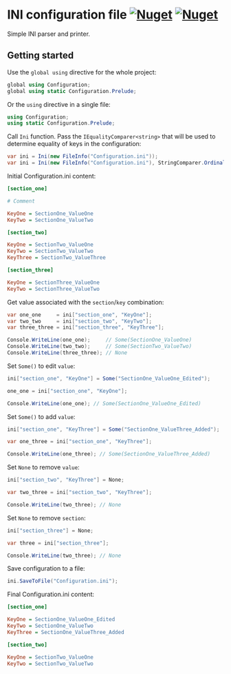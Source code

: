 # INI configuration file [![Nuget](https://img.shields.io/nuget/v/Configuration.Ini)](https://www.nuget.org/packages/Configuration.Ini) [![Nuget](https://img.shields.io/nuget/dt/Configuration.Ini)](https://www.nuget.org/packages/Configuration.Ini)
Simple INI parser and printer.
## Getting started
Use the ```global using``` directive for the whole project:
```csharp
global using Configuration;
global using static Configuration.Prelude;
```
Or the ```using``` directive in a single file: 
```csharp
using Configuration;
using static Configuration.Prelude;
```
Call ```Ini``` function. Pass the ```IEqualityComparer<string>``` 
that will be used to determine equality of keys in the configuration:
```csharp
var ini = Ini(new FileInfo("Configuration.ini"));
var ini = Ini(new FileInfo("Configuration.ini"), StringComparer.OrdinalIgnoreCase);
```
Initial Configuration.ini content:
```ini
[section_one]

# Comment

KeyOne = SectionOne_ValueOne
KeyTwo = SectionOne_ValueTwo

[section_two]

KeyOne = SectionTwo_ValueOne
KeyTwo = SectionTwo_ValueTwo
KeyThree = SectionTwo_ValueThree

[section_three]

KeyOne = SectionThree_ValueOne
KeyTwo = SectionThree_ValueTwo
```
Get value associated with the ```section```/```key``` combination:
```csharp
var one_one     = ini["section_one", "KeyOne"];
var two_two     = ini["section_two", "KeyTwo"];
var three_three = ini["section_three", "KeyThree"];

Console.WriteLine(one_one);     // Some(SectionOne_ValueOne)
Console.WriteLine(two_two);     // Some(SectionTwo_ValueTwo)
Console.WriteLine(three_three); // None
```
Set ```Some()``` to edit ```value```:
```csharp
ini["section_one", "KeyOne"] = Some("SectionOne_ValueOne_Edited");

one_one = ini["section_one", "KeyOne"];

Console.WriteLine(one_one); // Some(SectionOne_ValueOne_Edited)
```
Set ```Some()``` to add ```value```:
```csharp
ini["section_one", "KeyThree"] = Some("SectionOne_ValueThree_Added");

var one_three = ini["section_one", "KeyThree"];

Console.WriteLine(one_three); // Some(SectionOne_ValueThree_Added)
```
Set ```None``` to remove ```value```:
```csharp
ini["section_two", "KeyThree"] = None;

var two_three = ini["section_two", "KeyThree"];

Console.WriteLine(two_three); // None
```
Set ```None``` to remove ```section```:
```csharp
ini["section_three"] = None;

var three = ini["section_three"];

Console.WriteLine(two_three); // None
```
Save configuration to a file:
```csharp
ini.SaveToFile("Configuration.ini");
```
Final Configuration.ini content:
```ini
[section_one]

KeyOne = SectionOne_ValueOne_Edited
KeyTwo = SectionOne_ValueTwo
KeyThree = SectionOne_ValueThree_Added

[section_two]

KeyOne = SectionTwo_ValueOne
KeyTwo = SectionTwo_ValueTwo
```